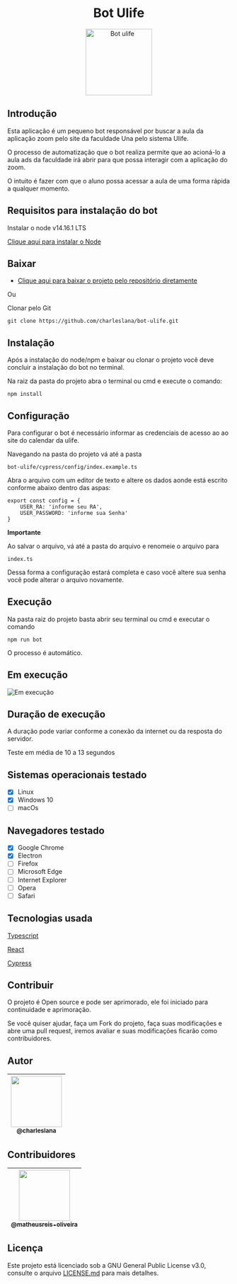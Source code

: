 <h1 align="center">Bot Ulife</h1>
<div align="center">
<img src="https://i.imgur.com/6j9IoAR.png" height="150" alt="Bot ulife">
</div>

## Introdução

Esta aplicação é um pequeno bot responsável por buscar a aula da aplicação zoom pelo site da faculdade Una pelo sistema Ulife.

O processo de automatização que o bot realiza permite que ao acioná-lo a aula ads da faculdade irá abrir para que possa interagir com a aplicação do zoom.

O intuito é fazer com que o aluno possa acessar a aula de uma forma rápida a qualquer momento.

## Requisitos para instalação do bot

Instalar o node v14.16.1 LTS

[Clique aqui para instalar o Node](https://nodejs.org/en/)

## Baixar

* [Clique aqui para baixar o projeto pelo repositório diretamente](https://github.com/charleslana/bot-ulife/archive/refs/heads/master.zip)

Ou

Clonar pelo Git

```
git clone https://github.com/charleslana/bot-ulife.git
```

## Instalação

Após a instalação do node/npm e baixar ou clonar o projeto você deve concluir a instalação do bot no terminal.

Na raiz da pasta do projeto abra o terminal ou cmd e execute o comando:
```
npm install
```

## Configuração

Para configurar o bot é necessário informar as credenciais de acesso ao ao site do calendar da ulife.

Navegando na pasta do projeto vá até a pasta
```
bot-ulife/cypress/config/index.example.ts
```

Abra o arquivo com um editor de texto e altere os dados aonde está escrito conforme abaixo dentro das aspas:

```
export const config = {
    USER_RA: 'informe seu RA',
    USER_PASSWORD: 'informe sua Senha'
}
```

**Importante**

Ao salvar o arquivo, vá até a pasta do arquivo e renomeie o arquivo para

```
index.ts
```
Dessa forma a configuração estará completa e caso você altere sua senha você pode alterar o arquivo novamente.

## Execução

Na pasta raiz do projeto basta abrir seu terminal ou cmd e executar o comando

```
npm run bot
```

O processo é automático.

## Em execução

<img src="https://i.imgur.com/wiaDDEK.gif" alt="Em execução">

## Duração de execução

A duração pode variar conforme a conexão da internet ou da resposta do servidor.

Teste em média de 10 a 13 segundos

## Sistemas operacionais testado

- [x] Linux
- [x] Windows 10
- [ ] macOs

## Navegadores testado

- [x] Google Chrome
- [x] Electron
- [ ] Firefox
- [ ] Microsoft Edge
- [ ] Internet Explorer
- [ ] Opera
- [ ] Safari

## Tecnologias usada

[Typescript](https://www.typescriptlang.org/)

[React](https://pt-br.reactjs.org/)

[Cypress](https://www.cypress.io/)

## Contribuir

O projeto é Open source e pode ser aprimorado, ele foi iniciado para continuidade e aprimoração.

Se você quiser ajudar, faça um Fork do projeto, faça suas modificações e abre uma pull request, iremos avaliar e suas modificações ficarão como contribuidores.

## Autor

| [<img src="https://avatars.githubusercontent.com/u/63615970?v=4?size=115" width=115><br><sub>@charleslana</sub>](https://github.com/charleslana) |
| :---: |

## Contribuidores

| [<img src="https://avatars.githubusercontent.com/u/61798509?v=4?size=115" width=115><br><sub>@matheusreis-oliveira</sub>](https://github.com/matheusreis-oliveira) |
| :---: |

## Licença

Este projeto está licenciado sob a GNU General Public License v3.0, consulte o arquivo [LICENSE.md](LICENSE.md) para mais detalhes.